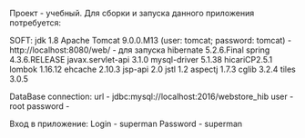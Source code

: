 Проект - учебный. Для сборки и запуска данного приложения потребуется:

SOFT: jdk 1.8
      Apache Tomcat 9.0.0.M13 (user: tomcat; password: tomcat) - http://localhost:8080/web/  - для запуска
      hibernate 5.2.6.Final
      spring 4.3.6.RELEASE
      javax.servlet-api 3.1.0
      mysql-driver 5.1.38
      hicariCP2.5.1 
      lombok 1.16.12
      ehcache 2.10.3
      jsp-api 2.0
      jstl 1.2
      aspectj 1.7.3
      cglib 3.2.4
      tiles 3.0.5
      
DataBase connection:
      url - jdbc:mysql://localhost:2016/webstore_hib
      user - root
      password - 
      
Вход в приложение: 
      Login - superman
      Password - superman
      
